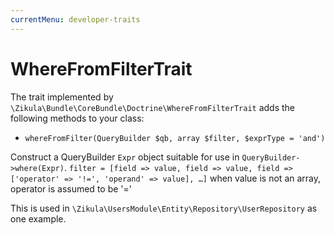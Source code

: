 ```yaml
---
currentMenu: developer-traits
---
```

# WhereFromFilterTrait

The trait implemented by `\Zikula\Bundle\CoreBundle\Doctrine\WhereFromFilterTrait` adds the following methods to your class:

- `whereFromFilter(QueryBuilder $qb, array $filter, $exprType = 'and')`

Construct a QueryBuilder `Expr` object suitable for use in `QueryBuilder->where(Expr)`.
`filter = [field => value, field => value, field => ['operator' => '!=', 'operand' => value], …]`
when value is not an array, operator is assumed to be '='

This is used in `\Zikula\UsersModule\Entity\Repository\UserRepository` as one example.

